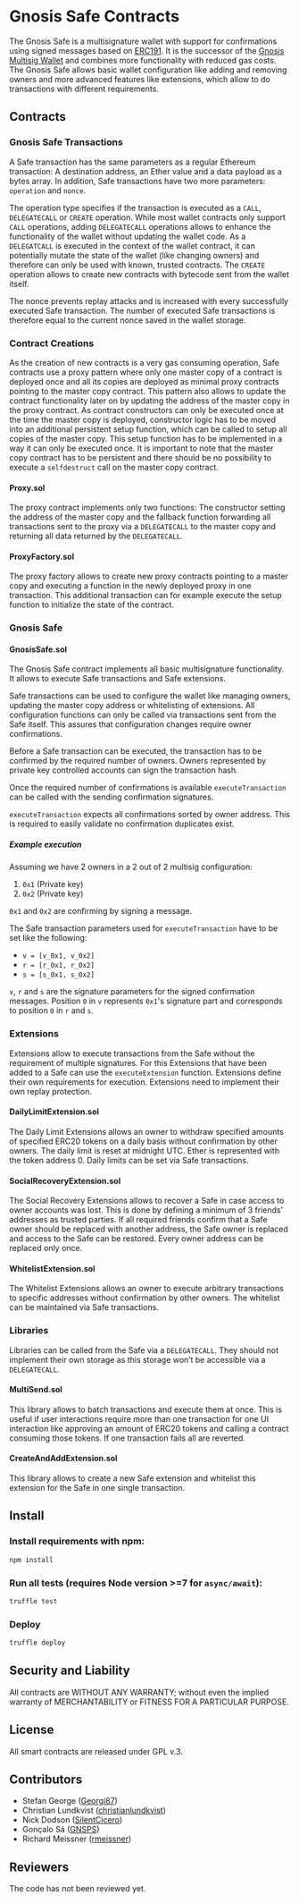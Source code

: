 Gnosis Safe Contracts
=====================

The Gnosis Safe is a multisignature wallet with support for confirmations using signed messages based on [ERC191](https://github.com/ethereum/EIPs/issues/191). It is the successor of the [Gnosis Multisig Wallet](https://github.com/gnosis/MultiSigWallet) and combines more functionality with reduced gas costs. The Gnosis Safe allows basic wallet configuration like adding and removing owners and more advanced features like extensions, which allow to do transactions with different requirements.

Contracts
---------
### Gnosis Safe Transactions
A Safe transaction has the same parameters as a regular Ethereum transaction: A destination address, an Ether value and a data payload as a bytes array. In addition, Safe transactions have two more parameters: `operation` and `nonce`.

The operation type specifies if the transaction is executed as a `CALL`, `DELEGATECALL` or `CREATE` operation. While most wallet contracts only support `CALL` operations, adding `DELEGATECALL` operations allows to enhance the functionality of the wallet without updating the wallet code. As a `DELEGATCALL` is executed in the context of the wallet contract, it can potentially mutate the state of the wallet (like changing owners) and therefore can only be used with known, trusted contracts. The `CREATE` operation allows to create new contracts with bytecode sent from the wallet itself.

The nonce prevents replay attacks and is increased with every successfully executed Safe transaction. The number of executed Safe transactions is therefore equal to the current nonce saved in the wallet storage.

### Contract Creations
As the creation of new contracts is a very gas consuming operation, Safe contracts use a proxy pattern where only one master copy of a contract is deployed once and all its copies are deployed as minimal proxy contracts pointing to the master copy contract. This pattern also allows to update the contract functionality later on by updating the address of the master copy in the proxy contract. As contract constructors can only be executed once at the time the master copy is deployed, constructor logic has to be moved into an additional persistent setup function, which can be called to setup all copies of the master copy. This setup function has to be implemented in a way it can only be executed once. It is important to note that the master copy contract has to be persistent and there should be no possibility to execute a `selfdestruct` call on the master copy contract.

#### Proxy.sol
The proxy contract implements only two functions: The constructor setting the address of the master copy and the fallback function forwarding all transactions sent to the proxy via a `DELEGATECALL` to the master copy and returning all data returned by the `DELEGATECALL`.

#### ProxyFactory.sol
The proxy factory allows to create new proxy contracts pointing to a master copy and executing a function in the newly deployed proxy in one transaction. This additional transaction can for example execute the setup function to initialize the state of the contract.

### Gnosis Safe
#### GnosisSafe.sol
The Gnosis Safe contract implements all basic multisignature functionality. It allows to execute Safe transactions and Safe extensions.

Safe transactions can be used to configure the wallet like managing owners, updating the master copy address or whitelisting of extensions. All configuration functions can only be called via transactions sent from the Safe itself. This assures that configuration changes require owner confirmations.

Before a Safe transaction can be executed, the transaction has to be confirmed by the required number of owners. Owners represented by private key controlled accounts can sign the transaction hash.

Once the required number of confirmations is available `executeTransaction` can be called with the sending confirmation signatures.

`executeTransaction` expects all confirmations sorted by owner address. This is required to easily validate no confirmation duplicates exist.

##### Example execution

Assuming we have 2 owners in a 2 out of 2 multisig configuration:

1. `0x1` (Private key)
2. `0x2` (Private key)

`0x1` and `0x2` are confirming by signing a message.

The Safe transaction parameters used for `executeTransaction` have to be set like the following:
* `v = [v_0x1, v_0x2]`
* `r = [r_0x1, r_0x2]`
* `s = [s_0x1, s_0x2]`

`v`, `r` and `s` are the signature parameters for the signed confirmation messages. Position `0` in `v` represents `0x1`'s signature part and corresponds to position `0` in `r` and `s`.

### Extensions
Extensions allow to execute transactions from the Safe without the requirement of multiple signatures. For this Extensions that have been added to a Safe can use the `executeExtension` function. Extensions define their own requirements for execution. Extensions need to implement their own replay protection.

#### DailyLimitExtension.sol
The Daily Limit Extensions allows an owner to withdraw specified amounts of specified ERC20 tokens on a daily basis without confirmation by other owners. The daily limit is reset at midnight UTC. Ether is represented with the token address 0. Daily limits can be set via Safe transactions.

#### SocialRecoveryExtension.sol
The Social Recovery Extensions allows to recover a Safe in case access to owner accounts was lost. This is done by defining a minimum of 3 friends’ addresses as trusted parties. If all required friends confirm that a Safe owner should be replaced with another address, the Safe owner is replaced and access to the Safe can be restored. Every owner address can be replaced only once.

#### WhitelistExtension.sol
The Whitelist Extensions allows an owner to execute arbitrary transactions to specific addresses without confirmation by other owners. The whitelist can be maintained via Safe transactions.

### Libraries
Libraries can be called from the Safe via a `DELEGATECALL`. They should not implement their own storage as this storage won’t be accessible via a `DELEGATECALL`.

#### MultiSend.sol
This library allows to batch transactions and execute them at once. This is useful if user interactions require more than one transaction for one UI interaction like approving an amount of ERC20 tokens and calling a contract consuming those tokens. If one transaction fails all are reverted.

#### CreateAndAddExtension.sol
This library allows to create a new Safe extension and whitelist this extension for the Safe in one single transaction.

Install
-------
### Install requirements with npm:

```bash
npm install
```

### Run all tests (requires Node version >=7 for `async/await`):

```bash
truffle test
```

### Deploy

```bash
truffle deploy
```

Security and Liability
----------------------
All contracts are WITHOUT ANY WARRANTY; without even the implied warranty of MERCHANTABILITY or FITNESS FOR A PARTICULAR PURPOSE.

License
-------
All smart contracts are released under GPL v.3.

Contributors
------------
- Stefan George ([Georgi87](https://github.com/Georgi87))
- Christian Lundkvist ([christianlundkvist](https://github.com/christianlundkvist))
- Nick Dodson ([SilentCicero](https://github.com/SilentCicero))
- Gonçalo Sá ([GNSPS](https://github.com/GNSPS))
- Richard Meissner ([rmeissner](https://github.com/rmeissner))

Reviewers
---------
The code has not been reviewed yet.
